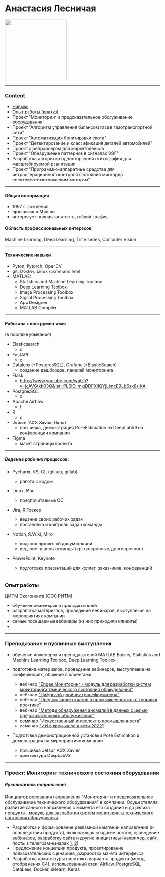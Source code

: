 # Анастасия Лесничая 

<img src = "https://github.com/user-attachments/assets/b67d4f6b-d850-42a7-a9b0-46ba657f1ef6" width="200">

----
### Content
- [Навыки](#Технические-навыки)
- [Опыт работы (кратко)](#Опыт-работы)
- Проект "Мониторинг и предсказательное обслуживание оборудования"
- Проект "Алгоритм управления балансом газа в газотранспортной сети"
- Проект "Автоматизация бонитировки скота"
- Проект "Детектирование и классификация деталей автомобилей"
- Проект с репрайсером для маркетплейсов
- Проект "Обнаружение паттернов в сигналах ЭЭГ"
- Разработка алгоритма односторонней птихографии для масштабируемой реализации
- Проект "Программно-аппаратные средства для интраоперационного контроля состояния миокарда спектрофотометрическим методом"
----

#### Общая информация

- 1997 г. рождения
- проживаю в Москве
- интересует полная занятость, гибкий график
  
#### Область профессиональных интересов
Machine Learning, Deep Learning, Time series, Computer Vision

----

#### Технические навыки
- Pyton, Pytorch, OpenCV
- git, Docker, Linux (command line)
- MATLAB: 
    - Statistics and Machine Learning Toolbox
    - Deep Learning Toolbox
    - Image Processing Toolbox
    - Signal Processing Toolbox
    - App Designer
    - MATLAB Compiler
      
----

#### Работала с инструментами:
(в порядке убывания)
- Elasticsearch
    - о
- FastAPI
    - о
- Datalens (+PostgresSQL), Grafana (+ElasticSearch)
    - создание дашбордов, панелей мониторинга
- Flask
  - https://www.youtube.com/watch?v=jgAVGtkk03Q&list=PL0lO_mIqDDFXiIQYjLbncE9Lb6sx8elKA
- PostgresSQL
  - о
- Apache Airflow
  - f
- R
    - о
- Jetson (AGX Xavier, Nano)
  - прошивка, демонстрация PoseEstimation на DeepLabV3 на конференции компании
- Figma
  - макет страницы проекта

----

##### Ведение рабочих процессов: 
- Pycharm, VS, Git (github, gitlab)
  - работа с кодом

- Linux, Mac
  - предпочитаемые ОС

- Jira, Я.Трекер
  - ведение своих рабочих задач
  - постановка и контроль задач команды
    
- Notion, Я.Wiki, Miro
  - ведение проектной документации
  - ведение планов команды (краткосрочные, долгосрочные)
 
- PowerPoint, Keynote
  - подготовка презентаций для коллег, заказчиков, конференций

-----

### Опыт работы
ЦИТМ Экспонента (ООО РИТМ)
- обучение инженеров и преподавателей
- разработка материалов, проведение вебинаров, выступления на мероприятиях компании
- самые посещаемые вебинары (из них приходили клиенты)
- 
----

### Преподавание и публичные выступления
  - обучение инженеров и преподавателей MATLAB Basics, Statistics and Machine Learning Toolbox,  Deep Learning Toolbox
  - подготовка материалов, проведение вебинаров, выступление на конференциях, общение с клиентами:
      - вебинар ["Engee.Мониторинг – модуль для разработки систем мониторинга технического состояния оборудования"](https://exponenta.ru/events/engee-monitoring?utm_source=website&utm_medium=engee_event&utm_campaign=25.04_veb&clckid=3d6bf8af)
      - вебинар ["Цифровой двойник трансформатора"](https://exponenta.ru/events/tsifrovoj-dvoynik-transformatora-0223)
      - вебинар ["Предсказание отказов в промышленности: от теории к практике"](https://exponenta.ru/events/predskazanie-otkazov-v-promishlenosi)
      - вебинар ["Методы обнаружения аномалий в данных с целью предсказательного обслуживания"](https://exponenta.ru/events/metodi-obnaruzheniya-anomaliy-v-dannih-s-tselij-predskazatelnogo-obsluzhivaniya-v-industrii)
      - семинар ["Искусственный интеллект в промышленности"](https://exponenta.ru/events/ai-v-promishlennosti-1123)
      - семинар ["ИИ в промышленности 2022"](https://exponenta.ru/events/AI-v-promishlennosti-2022) 

  - Подготовка демонстрационной установки Pose Estimation и демонстрация на мероприятиях компании
      - прошивка Jetson AGX Xavier
      - архитектура DeepLabV3

----

### Проект: Мониторинг технического состояния оборудования
##### Руководитель направления 
Инициатор основания направления "Мониторинг и предсказательное обслуживание технического оборудования" в компании. 
Осуществляла развитие данного направления с момента его создания и до релиза продукта -  [модуль для разработки систем мониторинга технического состояния оборудования](https://start.engee.com/monitoring).

  - Разработка и формирование рекламной кампании направления (и впоследствии продукта), включающая создание постов, проведение вебинаров, разработку сайта и другие инициативы (например, [сайт](https://start.engee.com/monitoring), посты в телеграм-каналах [1](https://t.me/exponenta_ru/356), [2](https://t.me/engee_com/244))
  - Предложение концепции продукта, проектирование пользовательских сценариев, разработка макета интерфейса
  - Разработка архитектуры пилотного варианта продукта (метод отображения С4), использованный стек: Airflow, PostgreSQL, DataLens, Docker, sklearn, Keras


